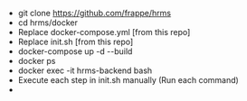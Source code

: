 * git clone https://github.com/frappe/hrms  
* cd hrms/docker  
* Replace docker-compose.yml [from this repo]
* Replace init.sh  [from this repo]
* docker-compose up -d --build  
* docker ps  
* docker exec -it hrms-backend bash  
* Execute each step in init.sh manually (Run each command)  
* 
